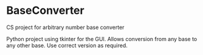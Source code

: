 # BaseConverter
CS project for arbitrary number base converter

Python project using tkinter for the GUI.
Allows conversion from any base to any other base. Use correct version as required.
